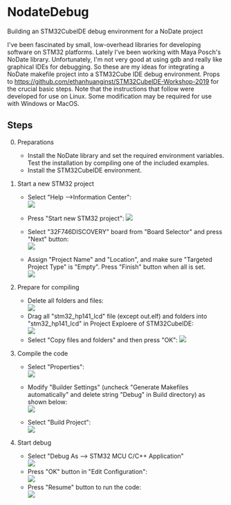 # NodateDebug
Building an STM32CubeIDE debug environment for a NoDate project

I've been fascinated by small, low-overhead libraries for developing software on STM32 platforms.  Lately I've been working with Maya Posch's NoDate library.  Unfortunately, I'm not very good at using gdb and really like graphical IDEs for debugging.  So these are my ideas for integrating a NoDate makefile project into a STM32Cube IDE debug environment.  Props to https://github.com/ethanhuanginst/STM32CubeIDE-Workshop-2019 for the crucial basic steps.  Note that the instructions that follow were developed for use on Linux.  Some modification may be required for use with Windows or MacOS.

## Steps

0. Preparations
   * Install the NoDate library and set the required environment variables.  Test the installation by compiling one of the included examples.
   * Install the STM32CubeIDE environment.

1. Start a new STM32 project
   
   * Select "Help -->Information Center":  
     ![](../images/stm32_hp141_lcd-start-new-project-0.png)
   
     
   
   * Press "Start new STM32 project":
     ![](../images/stm32_hp141_lcd-start-new-project-1.png)
   * Select "32F746DISCOVERY" board from "Board Selector" and press "Next" button:  
     ![](../images/stm32_hp141_lcd-start-new-project-2.png)
   * Assign "Project Name" and "Location", and make sure "Targeted Project Type" is "Empty". Press "Finish" button when all is set.  
     ![](../images/stm32_hp141_lcd-start-new-project-3.png)
   
5. Prepare for compiling   
   * Delete all folders and files:  
![](../images/stm32_hp141_lcd-start-new-project-5.png)
   * Drag all "stm32_hp141_lcd" file (except out.elf) and folders into "stm32_hp141_lcd" in Project Exploere of STM32CubeIDE:  
     ![](../images/stm32_hp141_lcd-start-new-project-6.png)
   * Select "Copy files and folders" and then press "OK":
![](../images/stm32_hp141_lcd-start-new-project-7.png)
   
8. Compile the code
   
   * Select "Properties":  
![](../images/stm32_hp141_lcd-start-new-project-9.png)
   
   * Modify "Builder Settings" (uncheck "Generate Makefiles automatically" and delete string "Debug" in Build directory) as shown below:  
![](../images/stm32_hp141_lcd-start-new-project-10.png)
     
   * Select "Build Project":  
![](../images/stm32_hp141_lcd-start-new-project-8.png)
     
     

11. Start debug

    * Select "Debug As --> STM32 MCU C/C++ Application"  
    ![](../../docs/imgs/hands-on/stm32_hp141_lcd-start-new-project-11.png)
    * Press "OK" button in "Edit Configuration":  
    ![](../../docs/imgs/hands-on/stm32_hp141_lcd-start-new-project-13.png)
    * Press "Resume" button to run the code:  
    ![](../../docs/imgs/hands-on/stm32_hp141_lcd-start-new-project-12.png)
